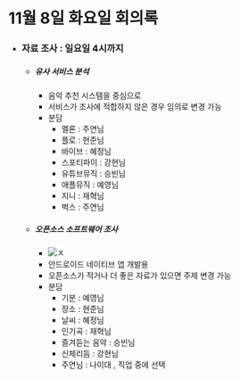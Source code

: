 # 11월 8일 화요일 회의록

- ### 자료 조사 : 일요일 4시까지 

  - ##### 유사 서비스 분석

    - 음악 추천 시스템을 중심으로
    - 서비스가 조사에 적합하지 않은 경우 임의로 변경 가능
    - 분담
      - 멜론 : 주연님
      - 플로 : 현준님
      - 바이브 : 혜정님
      - 스포티파이 : 강현님
      - 유튜브뮤직 : 승빈님
      - 애플뮤직 : 예영님
      - 지니 : 재혁님
      - 벅스 : 주연님

  - ##### 오픈소스 소프트웨어 조사

    - ![ㅈ](C:\Users\늑향\AppData\Roaming\Typora\typora-user-images\image-20221108202007253.png)
    - 안드로이드 네이티브 앱 개발용
    - 오픈소스가 적거나 더 좋은 자료가 있으면 주제 변경 가능
    - 분담
      - 기분 : 예영님
      - 장소 : 현준님
      - 날씨 : 혜정님
      - 인기곡 : 재혁님
      - 즐겨듣는 음악 : 승빈님
      - 신체리듬 : 강현님
      - 주연님 : 나이대 , 직업 중에 선택 